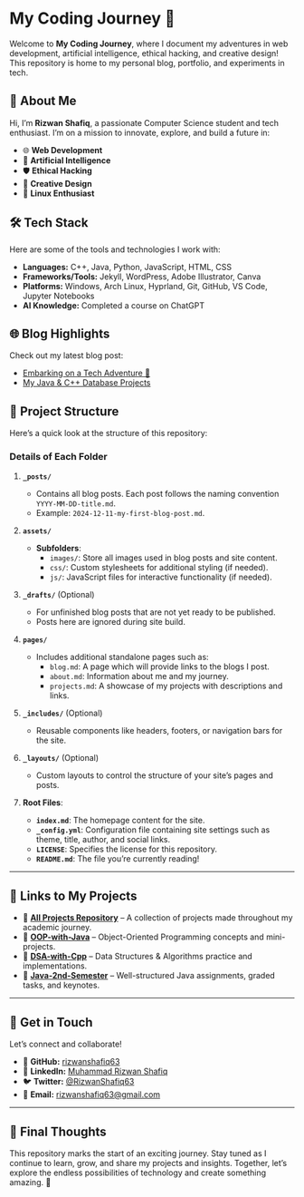 # My Coding Journey 🚀

Welcome to **My Coding Journey**, where I document my adventures in web development, artificial intelligence, ethical hacking, and creative design! This repository is home to my personal blog, portfolio, and experiments in tech.

## 🌟 About Me
Hi, I’m **Rizwan Shafiq**, a passionate Computer Science student and tech enthusiast. I’m on a mission to innovate, explore, and build a future in:
- 🌐 **Web Development**
- 🤖 **Artificial Intelligence**
- 🛡️ **Ethical Hacking**
- 🎨 **Creative Design**
- 🐧 **Linux Enthusiast**

## 🛠️ Tech Stack
Here are some of the tools and technologies I work with:
- **Languages:** C++, Java, Python, JavaScript, HTML, CSS
- **Frameworks/Tools:** Jekyll, WordPress, Adobe Illustrator, Canva
- **Platforms:** Windows, Arch Linux, Hyprland, Git, GitHub, VS Code, Jupyter Notebooks
- **AI Knowledge:** Completed a course on ChatGPT

## 🌐 Blog Highlights
Check out my latest blog post:
- [Embarking on a Tech Adventure 🚀](./_posts/2024-12-11-my-first-blog-post.md)
- [My Java & C++ Database Projects](./_posts/2024-12-30-my-java-cpp-database-projects.md)

## 📂 Project Structure
Here’s a quick look at the structure of this repository:

### **Details of Each Folder**
1. **`_posts/`**
   - Contains all blog posts. Each post follows the naming convention `YYYY-MM-DD-title.md`.
   - Example: `2024-12-11-my-first-blog-post.md`.

2. **`assets/`**
   - **Subfolders**:
     - `images/`: Store all images used in blog posts and site content.
     - `css/`: Custom stylesheets for additional styling (if needed).
     - `js/`: JavaScript files for interactive functionality (if needed).

3. **`_drafts/`** (Optional)
   - For unfinished blog posts that are not yet ready to be published.
   - Posts here are ignored during site build.

4. **`pages/`**
   - Includes additional standalone pages such as:
     - `blog.md`: A page which will provide links to the blogs I post.
     - `about.md`: Information about me and my journey.
     - `projects.md`: A showcase of my projects with descriptions and links.

5. **`_includes/`** (Optional)
   - Reusable components like headers, footers, or navigation bars for the site.

6. **`_layouts/`** (Optional)
   - Custom layouts to control the structure of your site’s pages and posts.

7. **Root Files**:
   - **`index.md`**: The homepage content for the site.
   - **`_config.yml`**: Configuration file containing site settings such as theme, title, author, and social links.
   - **`LICENSE`**: Specifies the license for this repository.
   - **`README.md`**: The file you’re currently reading!

---

## 🔗 Links to My Projects

- 📂 **[All Projects Repository](https://github.com/rizwanshafiq63/semester-projects-repo)** – A collection of projects made throughout my academic journey.
- 📂 **[OOP-with-Java](https://github.com/rizwanshafiq63/OOP-with-Java.git)** – Object-Oriented Programming concepts and mini-projects.
- 📂 **[DSA-with-Cpp](https://github.com/rizwanshafiq63/DSA-with-Cpp.git)** – Data Structures & Algorithms practice and implementations.
- 📂 **[Java-2nd-Semester](https://github.com/rizwanshafiq63/Java-2nd-Semester.git)** – Well-structured Java assignments, graded tasks, and keynotes.

---

## 🚀 Get in Touch
Let’s connect and collaborate!
- 🐙 **GitHub:** [rizwanshafiq63](https://github.com/rizwanshafiq63)
- 💼 **LinkedIn:** [Muhammad Rizwan Shafiq](https://www.linkedin.com/in/rizwanshafiq63/)
- 🐦 **Twitter:** [@RizwanShafiq63](https://x.com/RizwanShafiq63?s=09)
- 📧 **Email:** [rizwanshafiq63@gmail.com](mailto:rizwanshafiq63@gmail.com)

---

## 🌌 Final Thoughts
This repository marks the start of an exciting journey. Stay tuned as I continue to learn, grow, and share my projects and insights. Together, let’s explore the endless possibilities of technology and create something amazing. 🌟
